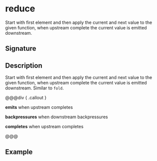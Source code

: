 # reduce

Start with first element and then apply the current and next value to the given function, when upstream
complete the current value is emitted downstream.

## Signature

## Description

Start with first element and then apply the current and next value to the given function, when upstream
complete the current value is emitted downstream. Similar to `fold`.


@@@div { .callout }

**emits** when upstream completes

**backpressures** when downstream backpressures

**completes** when upstream completes

@@@

## Example

